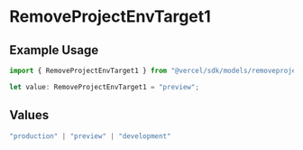 # RemoveProjectEnvTarget1

## Example Usage

```typescript
import { RemoveProjectEnvTarget1 } from "@vercel/sdk/models/removeprojectenvop.js";

let value: RemoveProjectEnvTarget1 = "preview";
```

## Values

```typescript
"production" | "preview" | "development"
```